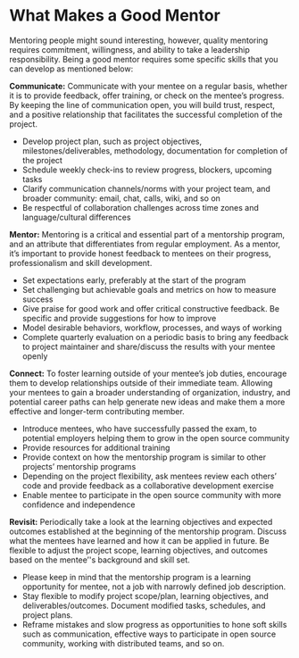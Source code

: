 # What Makes a Good Mentor

Mentoring people might sound interesting, however, quality mentoring requires commitment, willingness, and ability to take a leadership responsibility.  Being a good mentor requires some specific skills that you can develop as mentioned below:

**Communicate:** Communicate with your mentee on a regular basis, whether it is to provide feedback, offer training, or check on the mentee’s progress. By keeping the line of communication open, you will build trust, respect, and a positive relationship that facilitates the successful completion of the project.

* Develop project plan, such as project objectives, milestones/deliverables, methodology, documentation for completion of the project
* Schedule weekly check-ins to review progress, blockers, upcoming tasks
* Clarify communication channels/norms with your project team, and broader community: email, chat, calls, wiki, and so on
* Be respectful of collaboration challenges across time zones and language/cultural differences

**Mentor:** Mentoring is a critical and essential part of a mentorship program, and an attribute that differentiates from regular employment. As a mentor, it’s important to provide honest feedback to mentees on their progress, professionalism and skill development.

* Set expectations early, preferably at the start of the program
* Set challenging but achievable goals and metrics on how to measure success
* Give praise for good work and offer critical constructive feedback. Be specific and provide suggestions for how to improve
* Model desirable behaviors, workflow, processes, and ways of working
* Complete quarterly evaluation on a periodic basis to bring any feedback to project maintainer and share/discuss the results with your mentee openly

**Connect:** To foster learning outside of your mentee’s job duties, encourage them to develop relationships outside of their immediate team. Allowing your mentees to gain a broader understanding of organization, industry, and potential career paths can help generate new ideas and make them a more effective and longer-term contributing member.

* Introduce mentees, who have successfully passed the exam, to potential employers helping them to grow in the open source community  
* Provide resources for additional training
* Provide context on how the mentorship program is similar to other projects’ mentorship programs
* Depending on the project flexibility, ask mentees review each others’ code and provide feedback as a collaborative development exercise
* Enable mentee to participate in the open source community with more confidence and independence

**Revisit:** Periodically take a look at the learning objectives and expected outcomes established at the beginning of the mentorship program. Discuss what the mentees have learned and how it can be applied in future. Be flexible to adjust the project scope, learning objectives, and outcomes based on the mentee’'s background and skill set.

* Please keep in mind that the mentorship program is a learning opportunity for mentee, not a job with narrowly defined job description.
* Stay flexible to modify project scope/plan, learning objectives, and deliverables/outcomes. Document modified tasks, schedules, and project plans.
* Reframe mistakes and slow progress as opportunities to hone soft skills such as communication, effective ways to participate in open source community, working with distributed teams, and so on.

